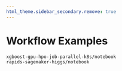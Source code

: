 ```yaml
---
html_theme.sidebar_secondary.remove: true
---
```


# Workflow Examples

```{notebookgallerytoctree}
xgboost-gpu-hpo-job-parallel-k8s/notebook
rapids-sagemaker-higgs/notebook
```
